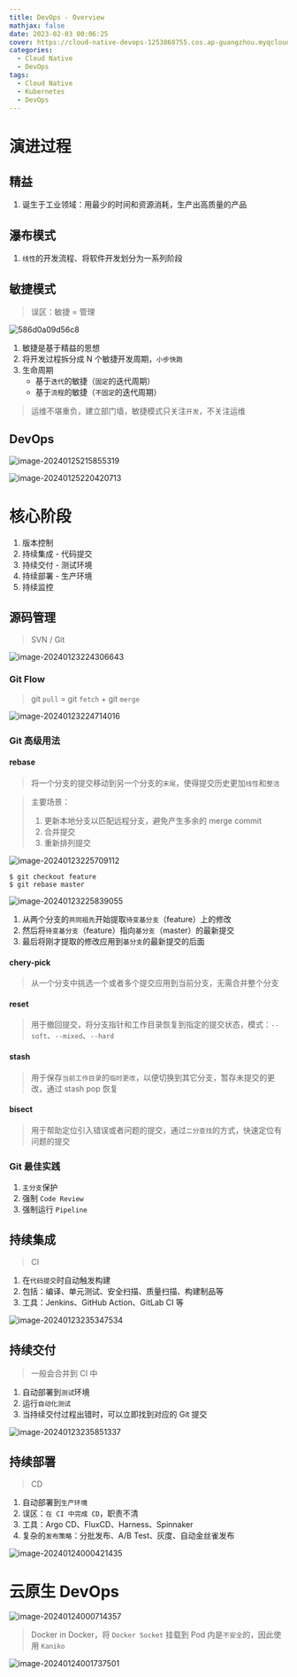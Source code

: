 ```yaml
---
title: DevOps - Overview
mathjax: false
date: 2023-02-03 00:06:25
cover: https://cloud-native-devops-1253868755.cos.ap-guangzhou.myqcloud.com/foundation/DevOps-Lifecycle.jpg
categories:
  - Cloud Native
  - DevOps
tags:
  - Cloud Native
  - Kubernetes
  - DevOps
---
```


#  演进过程

## 精益

1. 诞生于工业领域：用最少的时间和资源消耗，生产出高质量的产品

## 瀑布模式

1. `线性`的开发流程、将软件开发划分为一系列阶段

<!-- more -->

## 敏捷模式

> 误区：敏捷 = 管理

![586d0a09d56c8](https://cloud-native-devops-1253868755.cos.ap-guangzhou.myqcloud.com/foundation/586d0a09d56c8.jpg)

1. 敏捷是基于精益的思想
2. 将开发过程拆分成 N 个敏捷开发周期，`小步快跑`
3. 生命周期
   - 基于`迭代`的敏捷（`固定`的迭代周期）
   - 基于`流程`的敏捷（`不固定`的迭代周期）

> 运维不堪重负，建立部门墙，敏捷模式只关注`开发`，不关注运维

## DevOps

![image-20240125215855319](https://cloud-native-devops-1253868755.cos.ap-guangzhou.myqcloud.com/foundation/image-20240125215855319.png)

![image-20240125220420713](https://cloud-native-devops-1253868755.cos.ap-guangzhou.myqcloud.com/foundation/image-20240125220420713.png)

# 核心阶段

1. 版本控制
2. 持续集成 - 代码提交
3. 持续交付 - 测试环境
4. 持续部署 - 生产环境
5. 持续监控

## 源码管理

> SVN / Git

![image-20240123224306643](https://cloud-native-devops-1253868755.cos.ap-guangzhou.myqcloud.com/foundation/image-20240123224306643.png)

### Git Flow

> git `pull` = git `fetch` + git `merge`

![image-20240123224714016](https://cloud-native-devops-1253868755.cos.ap-guangzhou.myqcloud.com/foundation/image-20240123224714016.png)

### Git 高级用法

#### rebase

> 将一个分支的提交移动到另一个分支的`末尾`，使得提交历史更加`线性`和`整洁`

> 主要场景：
>
> 1. 更新本地分支以匹配远程分支，避免产生多余的 merge commit
> 2. 合并提交
> 3. 重新排列提交

![image-20240123225709112](https://cloud-native-devops-1253868755.cos.ap-guangzhou.myqcloud.com/foundation/image-20240123225709112.png)

```
$ git checkout feature
$ git rebase master
```

![image-20240123225839055](https://cloud-native-devops-1253868755.cos.ap-guangzhou.myqcloud.com/foundation/image-20240123225839055.png)

1. 从两个分支的`共同祖先`开始提取`待变基分支`（feature）上的修改
2. 然后将`待变基分支`（feature）指向`基分支`（master）的最新提交
3. 最后将刚才提取的修改应用到`基分支`的最新提交的后面

#### chery-pick

> 从一个分支中挑选一个或者多个提交应用到当前分支，无需合并整个分支

#### reset

> 用于撤回提交，将分支指针和工作目录恢复到指定的提交状态，模式：`--soft`、`--mixed`、`--hard`

#### stash

> 用于保存`当前工作目录`的`临时更改`，以便切换到其它分支，暂存未提交的更改，通过 stash pop 恢复

#### bisect

> 用于帮助定位引入错误或者问题的提交，通过`二分查找`的方式，快速定位有问题的提交

### Git 最佳实践

1. `主分支`保护
2. 强制 `Code Review`
3. 强制运行 `Pipeline`

## 持续集成

> CI

1. 在`代码提交`时自动触发构建
2. 包括：编译、单元测试、安全扫描、质量扫描、构建制品等
3. 工具：Jenkins、GitHub Action、GitLab CI 等

![image-20240123235347534](https://cloud-native-devops-1253868755.cos.ap-guangzhou.myqcloud.com/foundation/image-20240123235347534.png)

## 持续交付

> 一般会合并到 CI 中

1. 自动部署到`测试`环境
2. 运行`自动化测试`
3. 当持续交付过程出错时，可以立即找到对应的 Git 提交

![image-20240123235851337](https://cloud-native-devops-1253868755.cos.ap-guangzhou.myqcloud.com/foundation/image-20240123235851337.png)

## 持续部署

> CD

1. 自动部署到`生产环境`
2. 误区：`在 CI 中完成 CD`，职责不清
3. 工具：Argo CD、FluxCD、Harness、Spinnaker
4. 复杂的`发布策略`：分批发布、A/B Test、灰度、自动金丝雀发布

![image-20240124000421435](https://cloud-native-devops-1253868755.cos.ap-guangzhou.myqcloud.com/foundation/image-20240124000421435.png)

# 云原生 DevOps

![image-20240124000714357](https://cloud-native-devops-1253868755.cos.ap-guangzhou.myqcloud.com/foundation/image-20240124000714357.png)

> Docker in Docker，将 `Docker Socket` 挂载到 Pod 内是`不安全`的，因此使用 `Kaniko`

![image-20240124001737501](https://cloud-native-devops-1253868755.cos.ap-guangzhou.myqcloud.com/foundation/image-20240124001737501.png)

